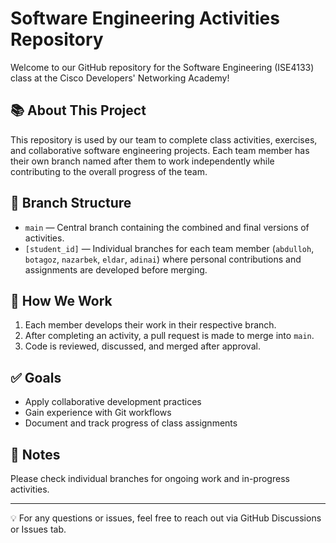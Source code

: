 # Software Engineering Activities Repository

Welcome to our GitHub repository for the Software Engineering (ISE4133) class at the Cisco Developers' Networking Academy!

## 📚 About This Project
This repository is used by our team to complete class activities, exercises, and collaborative software engineering projects. Each team member has their own branch named after them to work independently while contributing to the overall progress of the team.

## 🔀 Branch Structure
- `main` — Central branch containing the combined and final versions of activities.
- `[student_id]` — Individual branches for each team member (`abdulloh`, `botagoz`, `nazarbek`, `eldar`, `adinai`) where personal contributions and assignments are developed before merging.

## 🔧 How We Work
1. Each member develops their work in their respective branch.
2. After completing an activity, a pull request is made to merge into `main`.
3. Code is reviewed, discussed, and merged after approval.

## ✅ Goals
- Apply collaborative development practices
- Gain experience with Git workflows
- Document and track progress of class assignments

## 📎 Notes
Please check individual branches for ongoing work and in-progress activities.

---

💡 For any questions or issues, feel free to reach out via GitHub Discussions or Issues tab.

